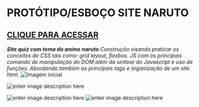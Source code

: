 # **PROTÓTIPO/ESBOÇO SITE NARUTO**

   

## [CLIQUE PARA ACESSAR ](https://site-naruto-2-0.vercel.app/)

****Site quiz com tema do anime naruto***
Construção visando praticar os conceitos de CSS tais como: grid layout, flexbox.
JS com os principais comando de manipulação do DOM além da sintaxe do Javascript e uso de funções.
Abordando também as principais tags e organização de um site html.*
![Imagem inicial](https://lh3.googleusercontent.com/b07Y0UtfbllCEoYwrCmRP6HS2P9O0al0aTgQvp46S9zp_291XdzyA1--E1h5I-3RwaThqMunuBwAwZzEWNtpkjp8_rWFD1gd2ZlUMDTbc7bh8f3DQEI2eO6EEcRdr8jPnvOQqF-RqHbH68z0PjWEVfPAhI9jUfCfxVNANUp-mrVjJ8RH6iuvORVWIQNbdVr0Yzznsc3ZAluU4hjKfXh2kqVl6guM1ncKnrLDNnZW1KjNq8Jzjpep8qg6mVW_qiSMC6SZWIofH1F_L_JUQ4sNn8rhPEruvnrcFtnHMDnIY6MA9pmtTI6FZCu8tjGi0yqmqBcbKwFO_RZfvpbJWrbFqaiSLQB4_SNheDKrL_3VT5_5iDQXfDyQJiEYowyL6_rQxIU7er7rlhA7zxBEmPZKC0LWS8dJL78xPLm_CsL340HpQVMXKoMugl0WtPdDQpjqimfL5hBOW7Ne_eZRxTtKER9L1QwZ-sH4tYgzSMwtoiaB1jESOW73wFII6jMH1Ce4ded3lGI1ZiLZH-lhJgHaHum49QRoNvW_PO6Vm9fA-PNxAlaKg6pqOsisiY9a2hMDjx7why-zfbiLlyKf-9v3KzxCp_V1Aufb2bBu9jw5Zc-e6kISu2KF9gme_e86rrImVBGRPKVLwTBKLusAzqDkDPr7nYhXYjuxD6LNtKI0gcO3fDCvSHobwNpu56w8PB8J4J2eN9A7EQLrM7kIPOMfGQ=w1366-h645-no?authuser=1)


![enter image description here](https://lh3.googleusercontent.com/avl29W6yNN2YcjpobSerpgodp5DZIPjtWyjWfu9cBQeeMqzMhu_HdKalEctagqmDUTjZS3scDoOnpBpB43rbSNUATddnocDVkLMqwtif1xfLH6BkRX5dkEBQUiIwYtgBpmUOkyUBzjb1gYH3izKPPan4JMX9re3mvzWZQd1IMb84mHotpRoog7ZR-dK0bRPWz0eKbGjpSKpuWj0kys56lFChaMl47pv5lUhoHqyHrPbHGGoUgKl-b7mm50KtSCFVjFByiKfBRb6ocFMjbU-DuUlwFd2XP7UE1_1rVf3qwa42XNd772hRbvAchd9V94C4K7ttdV5ADARQILBw6XuoHvK3e_GOWPXO-PDx929DqOUHHVH7fRgKmgysWC841zgq6qfpFpO4KADi92r1AT6CwyyxYBcjQ-qWsP4sxXrYcHTPKAjsQfxn1rK4cbb3cHf-sthT0B_Ve3UF-bytqHD9WM-DWMdTVymHPPCwGr1Q-fq-Thi1zXMCp6LDa8zWg6r_di8rz5m16AK9MF3LB0v-6AXctQAMPxWhYT3ELF2635Nt4RY0un6CChu8o0gT4A2JtqjyvX96LvDrKmN1OK--4_2zyIoar0ywtIPxmuNVtJWL5IoItEXkGFdQWpHyhdnflds0biUlcEnsiitZvE9HbdIP0-dWSP3vgYnjRImwoit2-14zI4OmIF9tNtqiatn6qI2lgj96pb8K5L0MA2954g=w1366-h645-no?authuser=1)


![enter image description here](https://lh3.googleusercontent.com/Hl-nUqrITOUu437Ev-Xh3q8tYt_GhtzYUqDnEdVf9sUG82yVVtjL6U2esZ516MVAe9o_7QrgjqCxlQ2OJAS0FIpFxuMRH8lh_1tnm2IwkbB-E2toHMr2biydK_wwB0UOy7EpYkS_AE80-IPCRRtpI0G7nS-r_DG7OTdHUm_4Ym6bbdrc1HW8B2atxx0wBceLkF_LpLKzrY6ShVaJ_qn_p9vGWDU4AN2wIE7dqT6HDVEJ1sWUxObHvAiuYeCsy7a0MdH9WgDtSxXWsFjz-SKGQHj9J4uMdtUi_6iOk8NMMNGzjXlqdWPpFtNt1n2gi1YWtiHQ9RNo_zeVGpJPgADxcsGj1rdJAGiaCD_-j3pn9mb6zCU5t54jKizXn_O7SSIeKpFjtRMQJ7aLqjeLYQxiUFhu3oM1Lpucv0k96sFRlp6nQtoQuGfOhzlXKAYnRoEAI8Vzp76vqbEdmhLcJwxtp3MzxDhOWTxi8fcVR4GnIbuwL0sCIE5A9rkLszrOrbE-AvTTv8xtu1o1sIfQEb58y2Qb5X3FjQWB2QmRMJpEAfSl73m9DiaAWcRFf59CFehAOU2BpWgRpQrILpMtqfndKvuoaVOVoWSjy_4wyRfHSg7WQfMjAXz-r8sSnjvUAqhzpA-gIsd_l9c6GEhQmS2xNTRoE_-9AR0Hp9h4-9Caq--NZI2QwHYaQ22x5Uu8cCe9eq43zcFe9xekroZvgPFZnQ=w1358-h646-no?authuser=1)
![enter image description here](https://o.remove.bg/downloads/9e75478b-b583-49a0-835d-17f5a953bb39/Orochimaru-removebg-preview.png)
